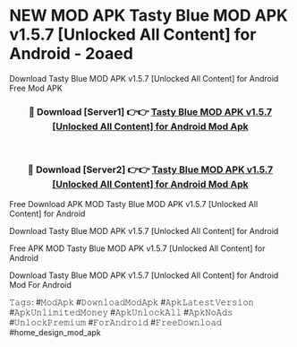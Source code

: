 # NEW MOD APK Tasty Blue MOD APK v1.5.7 [Unlocked All Content] for Android - 2oaed
Download Tasty Blue MOD APK v1.5.7 [Unlocked All Content] for Android Free Mod APK

<div align="center">
<h3>🔴 Download [Server1] 👉👉 <a href="https://apk-comot.site?title=Tasty_Blue_MOD_APK_v1.5.7_[Unlocked_All_Content]_for_Android">Tasty Blue MOD APK v1.5.7 [Unlocked All Content] for Android Mod Apk</a></h3><br>

<h3>🔴 Download [Server2] 👉👉 <a href="https://apk-comot.site?title=Tasty_Blue_MOD_APK_v1.5.7_[Unlocked_All_Content]_for_Android">Tasty Blue MOD APK v1.5.7 [Unlocked All Content] for Android Mod Apk</a></h3>
</div>


Free Download APK MOD Tasty Blue MOD APK v1.5.7 [Unlocked All Content] for Android

Download Tasty Blue MOD APK v1.5.7 [Unlocked All Content] for Android 

Free APK MOD Tasty Blue MOD APK v1.5.7 [Unlocked All Content] for Android 

Download Tasty Blue MOD APK v1.5.7 [Unlocked All Content] for Android Mod For Android

𝚃𝚊𝚐𝚜: #𝙼𝚘𝚍𝙰𝚙𝚔 #𝙳𝚘𝚠𝚗𝚕𝚘𝚊𝚍𝙼𝚘𝚍𝙰𝚙𝚔 #𝙰𝚙𝚔𝙻𝚊𝚝𝚎𝚜𝚝𝚅𝚎𝚛𝚜𝚒𝚘𝚗 #𝙰𝚙𝚔𝚄𝚗𝚕𝚒𝚖𝚒𝚝𝚎𝚍𝙼𝚘𝚗𝚎𝚢 #𝙰𝚙𝚔𝚄𝚗𝚕𝚘𝚌𝚔𝙰𝚕𝚕 #𝙰𝚙𝚔𝙽𝚘𝙰𝚍𝚜 #𝚄𝚗𝚕𝚘𝚌𝚔𝙿𝚛𝚎𝚖𝚒𝚞𝚖 #𝙵𝚘𝚛𝙰𝚗𝚍𝚛𝚘𝚒𝚍 #𝙵𝚛𝚎𝚎𝙳𝚘𝚠𝚗𝚕𝚘𝚊𝚍 #home_design_mod_apk